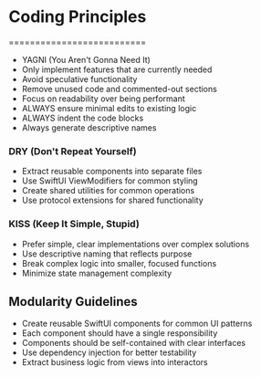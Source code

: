 # Coding Principles
==========================
- YAGNI (You Aren't Gonna Need It)
- Only implement features that are currently needed
- Avoid speculative functionality
- Remove unused code and commented-out sections
- Focus on readability over being performant
- ALWAYS ensure minimal edits to existing logic
- ALWAYS indent the code blocks
- Always generate descriptive names

### DRY (Don't Repeat Yourself)
- Extract reusable components into separate files
- Use SwiftUI ViewModifiers for common styling
- Create shared utilities for common operations
- Use protocol extensions for shared functionality

### KISS (Keep It Simple, Stupid)
- Prefer simple, clear implementations over complex solutions
- Use descriptive naming that reflects purpose
- Break complex logic into smaller, focused functions
- Minimize state management complexity

## Modularity Guidelines
- Create reusable SwiftUI components for common UI patterns
- Each component should have a single responsibility
- Components should be self-contained with clear interfaces
- Use dependency injection for better testability
- Extract business logic from views into interactors